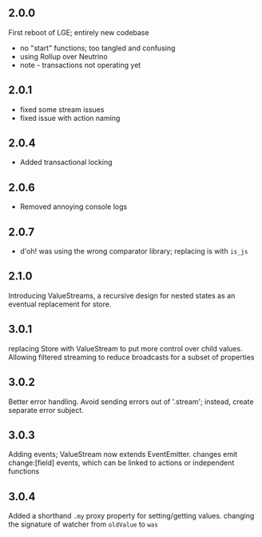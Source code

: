 ## 2.0.0

First reboot of LGE; entirely new codebase
* no "start" functions; too tangled and confusing
* using Rollup over Neutrino
* note - transactions not operating yet

## 2.0.1

* fixed some stream issues
* fixed issue with action naming

## 2.0.4

* Added transactional locking

## 2.0.6

* Removed annoying console logs

## 2.0.7

* d'oh! was using the wrong comparator library; replacing is with `is_js`

## 2.1.0

Introducing ValueStreams, a recursive design for nested states
as an eventual replacement for store. 

## 3.0.1 

replacing Store with ValueStream to put more control over child values.
Allowing filtered streaming to reduce broadcasts for a subset of properties

## 3.0.2

Better error handling. Avoid sending errors out of '.stream'; instead,
create separate error subject.

## 3.0.3

Adding events; ValueStream now extends EventEmitter. changes emit change:[field]
events, which can be linked to actions or independent functions

## 3.0.4 
Added a shorthand `.my` proxy property for setting/getting values. 
changing the signature of watcher from `oldValue` to `was`

